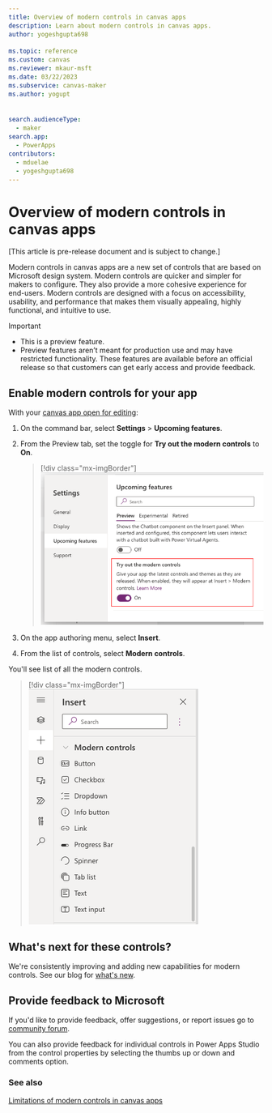 ```yaml
---
title: Overview of modern controls in canvas apps
description: Learn about modern controls in canvas apps.
author: yogeshgupta698

ms.topic: reference
ms.custom: canvas
ms.reviewer: mkaur-msft
ms.date: 03/22/2023
ms.subservice: canvas-maker
ms.author: yogupt


search.audienceType:
  - maker
search.app:
  - PowerApps
contributors:
  - mduelae
  - yogeshgupta698
---
```


# Overview of modern controls in canvas apps

[This article is pre-release document and is subject to change.]

Modern controls in canvas apps are a new set of controls that are based on Microsoft design system. Modern controls are quicker and simpler for makers to configure. They also provide a more cohesive experience for end-users. Modern controls are designed with a focus on accessibility, usability, and performance that makes them visually appealing, highly functional, and intuitive to use.


> [!IMPORTANT]
> - This is a preview feature.
> - Preview features aren’t meant for production use and may have restricted functionality. These features are available before an official release so that customers can get early access and provide feedback.


## Enable modern controls for your app
With your [canvas app open for editing](../../edit-app.md):
1. On the command bar, select **Settings** > **Upcoming features**.
2. From the Preview tab, set the toggle for **Try out the modern controls** to **On**.

   > [!div class="mx-imgBorder"]
   > ![Turn on modern controls](media/settings-panel.png)

3. On the app authoring menu, select **Insert**.
4. From the list of controls, select **Modern controls**.

You'll see list of all the modern controls.

> [!div class="mx-imgBorder"]
> ![List of modern controls](media/modern-controls-list.png)

## What's next for these controls?
We're consistently improving and adding new capabilities for modern controls. See our blog for [what's new](https://go.microsoft.com/fwlink/?linkid=2229189).
  
## Provide feedback to Microsoft

If you'd like to provide feedback, offer suggestions, or report issues go to [community forum](https://go.microsoft.com/fwlink/?linkid=2229838).

You can also provide feedback for individual controls in Power Apps Studio from the control properties by selecting the thumbs up or down and comments option.


### See also
[Limitations of modern controls in canvas apps](limitations-modern-controls.md)




